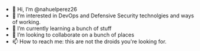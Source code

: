 - 👋 Hi, I’m @nahuelperez26
- 👀 I’m interested in DevOps and Defensive Security technolgies and ways of working.
- 🌱 I’m currently learning a bunch of stuff
- 💞️ I’m looking to collaborate on a bunch of places
- 📫 How to reach me: this are not the droids you're looking for.

<!---
nahuelperez26/nahuelperez26 is a ✨ special ✨ repository because its `README.md` (this file) appears on your GitHub profile.
You can click the Preview link to take a look at your changes.
--->
